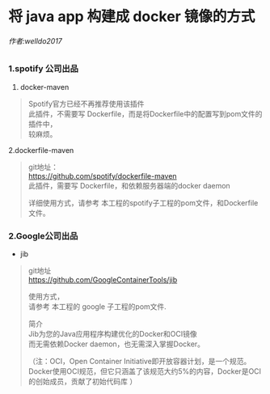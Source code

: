 # 将 java app 构建成 docker 镜像的方式
###### 作者:welldo2017

### 1.spotify 公司出品
1. docker-maven
>Spotify官方已经不再推荐使用该插件  
此插件，不需要写 Dockerfile，而是将Dockerfile中的配置写到pom文件的插件中，  
较麻烦。

2.dockerfile-maven
>git地址：  
https://github.com/spotify/dockerfile-maven  
此插件，需要写 Dockerfile，和依赖服务器端的docker daemon  
>
>详细使用方式，请参考 本工程的spotify子工程的pom文件，和Dockerfile文件。


### 2.Google公司出品
* jib
>git地址  
https://github.com/GoogleContainerTools/jib  
>
>使用方式，  
请参考 本工程的 google 子工程的pom文件.
>
>简介  
Jib为您的Java应用程序构建优化的Docker和OCI镜像  
而无需依赖Docker daemon，也无需深入掌握Docker。 
> 
>（注：OCI，Open Container Initiative即开放容器计划，是一个规范。  
Docker使用OCI规范，但它只涵盖了该规范大约5%的内容，Docker是OCI的创始成员，贡献了初始代码库
）

